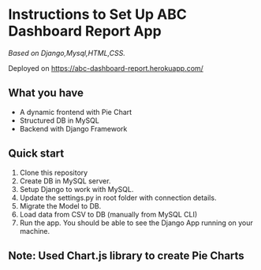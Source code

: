 # Instructions to Set Up ABC Dashboard Report App

_Based on Django,Mysql,HTML,CSS._

Deployed on https://abc-dashboard-report.herokuapp.com/

## What you have

- A dynamic frontend with Pie Chart
- Structured DB in MySQL
- Backend with Django Framework

## Quick start

1. Clone this repository
2. Create DB  in MySQL server.
3. Setup Django to work with MySQL. 
4. Update the settings.py in root folder with connection details.
5. Migrate the Model to DB.
6. Load data from CSV to DB (manually from MySQL CLI)
4. Run the app. You should be able to see the Django App running on your machine.

## Note: Used Chart.js library to create Pie Charts 
